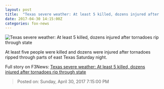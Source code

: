 ```yaml
---
layout: post
title:  "Texas severe weather: At least 5 killed, dozens injured after tornadoes rip through state"
date: 2017-04-30 14:15:00Z
categories: fox-news
---
```


![Texas severe weather: At least 5 killed, dozens injured after tornadoes rip through state](http://a57.foxnews.com/images.foxnews.com/content/fox-news/us/2017/04/30/texas-tornado-at-least-1-killed-nearly-50-injured-reports-say/_jcr_content/par/featured-media/media-0.img.jpg/0/0/1493533737004.jpg?ve=1)

At least five people were killed and dozens were injured after tornadoes ripped through parts of east Texas Saturday night.


Full story on F3News: [Texas severe weather: At least 5 killed, dozens injured after tornadoes rip through state](http://www.f3nws.com/n/BFeHDJ)

> Posted on: Sunday, April 30, 2017 7:15:00 PM
